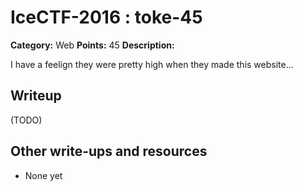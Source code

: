# IceCTF-2016 : toke-45

**Category:** Web
**Points:** 45
**Description:**

I have a feelign they were pretty high when they made this website...

## Writeup

(TODO)

## Other write-ups and resources

* None yet